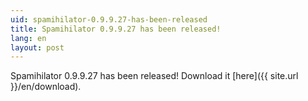 ```yaml
---
uid: spamihilator-0.9.9.27-has-been-released
title: Spamihilator 0.9.9.27 has been released!
lang: en
layout: post
---
```


Spamihilator 0.9.9.27 has been released! Download it
[here]({{ site.url }}/en/download).
